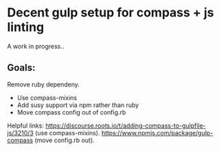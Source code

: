 # Decent gulp setup for compass + js linting

A work in progress..

## Goals:

Remove ruby dependeny.
- Use compass-mixins
- Add susy support via npm rather than ruby
- Move compass config out of config.rb

Helpful links:
https://discourse.roots.io/t/adding-compass-to-gulpfile-js/3210/3 (use compass-mixins).
https://www.npmjs.com/package/gulp-compass (move config.rb out).

